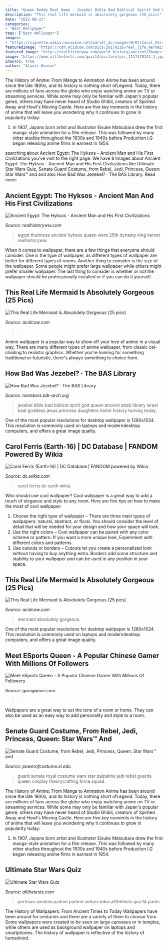 ```yaml
---
title: "Queen Reddy Real Name - Jezebel Bible Bad Biblical Spirit God Queen Ancient Ahab Library Israel Baal Goddess Jesus Princess Daughters Harlot History Turning Today"
description: "This real life mermaid is absolutely gorgeous (25 pics)"
date: "2022-08-23"
categories:
- "Best Wallpaper"
tags: ["Best Wallpaper"]
images:
- "https://vignette.wikia.nocookie.net/marvel_dc/images/0/0f/Carol_Ferris_Earth-16_02.jpg/revision/latest/scale-to-width-down/350?cb=20120612185451"
featuredImage: "https://cdn.acidcow.com/pics/20170216/real_life_mermaid_18.jpg"
featured_image: "http://realhistoryww.com/world_history/ancient/Images_Egypt/Thutmose_I_2.jpg"
image: "https://www.allthetests.com/quiz14/picture/pic_1117478123_1.jpg"
ShowToc: true
author: "Alanis Hansen"
---
```



The History of Anime: From Manga to Animation
Anime has been around since the late 1800s, and its history is nothing short ofLegend. Today, there are millions of fans across the globe who enjoy watching anime on TV or streaming services. While some may only be familiar with Japan's popular genre, others may have never heard of Studio Ghibli, creators of Spirited Away and Howl's Moving Castle. Here are five key moments in the history of anime that will leave you wondering why it continues to grow in popularity today:
1) In 1907, Japans born artist and illustrator Eisuke Matsubara drew the first manga-style animation for a film release. This was followed by many other studios throughout the 1930s and 1940s before Production I.G began releasing anime films in earnest in 1954.

	

		
searching about Ancient Egypt: The Hyksos - Ancient Man and His First Civilizations you've visit to the right page. We have 8 Images about Ancient Egypt: The Hyksos - Ancient Man and His First Civilizations like Ultimate Star Wars Quiz, Senate Guard Costume, from Rebel, Jedi, Princess, Queen: Star Wars™ and and also How Bad Was Jezebel? · The BAS Library. Read more:
		
    
## Ancient Egypt: The Hyksos - Ancient Man And His First Civilizations

<img loading=lazy src="http://realhistoryww.com/world_history/ancient/Images_Egypt/Thutmose_I_2.jpg" onerror="this.onerror=null;this.src='https://tse3.mm.bing.net/th?id=OIP.MgAH2ZyehyAAZ3dDmYvuvAHaMB&amp;pid=15.1';" alt="Ancient Egypt: The Hyksos - Ancient Man and His First Civilizations">

_Source: realhistoryww.com_

>egypt thutmose ancient hyksos queen were 25th dynasty king kemet realhistoryww. 

	

When it comes to wallpaper, there are a few things that everyone should consider. One is the type of wallpaper, as different types of wallpaper are better for different types of rooms. Another thing to consider is the size of the wallpaper. Some people might prefer large wallpaper while others might prefer smaller wallpaper. The last thing to consider is whether or not the wallpaper should be professionally installed or if you can do it yourself.

    
## This Real Life Mermaid Is Absolutely Gorgeous (25 Pics)

<img loading=lazy src="https://cdn.acidcow.com/pics/20170216/real_life_mermaid_15.jpg" onerror="this.onerror=null;this.src='https://tse3.mm.bing.net/th?id=OIP.LtQlPdAPRiT4rllNbTX8tQHaGn&amp;pid=15.1';" alt="This Real Life Mermaid Is Absolutely Gorgeous (25 pics)">

_Source: acidcow.com_

>. 

	

Anime wallpaper is a popular way to show off your love of anime in a visual way. There are many different types of anime wallpaper, from classic cel-shading to realistic graphics. Whether you're looking for something traditional or futuristic, there's always something to choice from.

    
## How Bad Was Jezebel? · The BAS Library

<img loading=lazy src="https://members.bib-arch.org/sites/default/files/bsbr160501200l.jpg" onerror="this.onerror=null;this.src='https://tse2.mm.bing.net/th?id=OIP.4h9MGK_-fP00E5lYzNECNwHaJ2&amp;pid=15.1';" alt="How Bad Was Jezebel? · The BAS Library">

_Source: members.bib-arch.org_

>jezebel bible bad biblical spirit god queen ancient ahab library israel baal goddess jesus princess daughters harlot history turning today. 

	

One of the most popular resolutions for desktop wallpaper is 1280x1024. This resolution is commonly used on laptops and moderndesktop computers, and offers a great image quality.

    
## Carol Ferris (Earth-16) | DC Database | FANDOM Powered By Wikia

<img loading=lazy src="https://vignette.wikia.nocookie.net/marvel_dc/images/0/0f/Carol_Ferris_Earth-16_02.jpg/revision/latest/scale-to-width-down/350?cb=20120612185451" onerror="this.onerror=null;this.src='https://tse4.mm.bing.net/th?id=OIP.szeYL2VK3t_RwFlBnjA8ogAAAA&amp;pid=15.1';" alt="Carol Ferris (Earth-16) | DC Database | FANDOM powered by Wikia">

_Source: dc.wikia.com_

>carol ferris dc earth wikia. 

	

Who should use cool wallpaper?
Cool wallpaper is a great way to add a touch of elegance and style to any room. Here are five tips on how to make the most of cool wallpaper: 
1) Choose the right type of wallpaper – There are three main types of wallpapers: natural, abstract, or floral. You should consider the level of detail that will be needed for your design and how your space will look. 
2) Use the right colors – Cool wallpaper can be paired with any color scheme or pattern. If you want a more unique look, Experiment with different colors and patterns. 
3) Use cutouts or borders – Cutouts let you create a personalized look without having to buy anything extra. Borders add some structure and stability to your wallpaper and can be used in any position in your space.

    
## This Real Life Mermaid Is Absolutely Gorgeous (25 Pics)

<img loading=lazy src="https://cdn.acidcow.com/pics/20170216/real_life_mermaid_18.jpg" onerror="this.onerror=null;this.src='https://tse3.mm.bing.net/th?id=OIP.cuO0dKWPFOJs_cmdwo_TFgHaGj&amp;pid=15.1';" alt="This Real Life Mermaid Is Absolutely Gorgeous (25 pics)">

_Source: acidcow.com_

>mermaid absolutely gorgeous. 

	

One of the most popular resolutions for desktop wallpaper is 1280x1024. This resolution is commonly used on laptops and moderndesktop computers, and offers a great image quality.

    
## Meet ESports Queen - A Popular Chinese Gamer With Millions Of Followers

<img loading=lazy src="https://img.gurugamer.com/resize/1200x-/2021/04/22/female-esports-club-china-ae0e.jpg" onerror="this.onerror=null;this.src='https://tse1.mm.bing.net/th?id=OIP.nvZ9b6I69dfNsBAcFHOv1gHaEK&amp;pid=15.1';" alt="Meet eSports Queen - A Popular Chinese Gamer With Millions Of Followers">

_Source: gurugamer.com_

>. 

	

Wallpapers are a great way to set the tone of a room or home. They can also be used as an easy way to add personality and style to a room.

    
## Senate Guard Costume, From Rebel, Jedi, Princess, Queen: Star Wars™ And

<img loading=lazy src="http://www.powerofcostume.si.edu/images/senateGuard3.fw.png" onerror="this.onerror=null;this.src='https://tse1.mm.bing.net/th?id=OIP.1pW_im7lsdPJeHOoQAPdmgHaKo&amp;pid=15.1';" alt="Senate Guard Costume, from Rebel, Jedi, Princess, Queen: Star Wars™ and">

_Source: powerofcostume.si.edu_

>guard senate royal costume wars star palpatine jedi rebel guards queen cosplay theorycrafting force squad. 

	

The History of Anime: From Manga to Animation
Anime has been around since the late 1800s, and its history is nothing short ofLegend. Today, there are millions of fans across the globe who enjoy watching anime on TV or streaming services. While some may only be familiar with Japan's popular genre, others may have never heard of Studio Ghibli, creators of Spirited Away and Howl's Moving Castle. Here are five key moments in the history of anime that will leave you wondering why it continues to grow in popularity today:
1) In 1907, Japans born artist and illustrator Eisuke Matsubara drew the first manga-style animation for a film release. This was followed by many other studios throughout the 1930s and 1940s before Production I.G began releasing anime films in earnest in 1954.

    
## Ultimate Star Wars Quiz

<img loading=lazy src="https://www.allthetests.com/quiz14/picture/pic_1117478123_1.jpg" onerror="this.onerror=null;this.src='https://tse1.mm.bing.net/th?id=OIP.NPvzFq6SeFkp9r9XRpqUQgHaKM&amp;pid=15.1';" alt="Ultimate Star Wars Quiz">

_Source: allthetests.com_

>portman amidala padme padmé anikan wikia allthetests quiz14 padm. 

	

The History of Wallpapers: From Ancient Times to Today
Wallpapers have been around for centuries and there are a variety of them to choose from. Some wallpapers were created to be seen on large canvases or in temples, while others are used as background wallpaper on laptops and smartphones. The history of wallpaper is reflective of the history of humankind.

